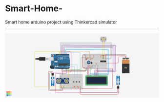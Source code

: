 # Smart-Home-
Smart home arduino project using Thinkercad simulator 
<hr/>
<img src="https://github.com/mohamed-cs/Smart-Home-/blob/main/project.png" alt="Smart Home arduino project"/>
